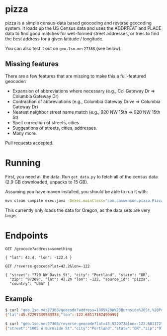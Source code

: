 pizza
=====

pizza is a simple census-data based geocoding and reverse geocoding system.
It loads up the US Census data and uses the ADDRFEAT and PLACE data to find
good matches for well-formed street addresses, or tries to find the best address
for a given latitude / longitude.

You can also test it out on `geo.1so.me:27368` (see below).

Missing features
----------------

There are a few features that are missing to make this a full-featured geocoder:

* Expansion of abbreviations where necessary (e.g., Col Gateway Dr => Columbia Gateway Dr)
* Contraction of abbreviations (e.g., Columbia Gateway Drive => Columbia Gateway Dr)
* Nearest neighbor street name match (e.g., 920 NW 15th => 920 NW 15th St)
* Spell correction of streets, cities
* Suggestions of streets, cities, addresses.
* Many more.

Pull requests accepted.

Running
=======

First, you need all the data.
Run `get_data.py` to fetch all of the census data (2.9 GB downloaded, unpacks
to 15 GB).

Assuming you have maven installed, you should be able to run it with:

```bash
mvn clean compile exec:java -Dexec.mainClass="com.caswenson.pizza.PizzaService" -Dexec.args="server conf/service/pizza.yml"
```

This currently only loads the data for Oregon, as the data sets are very large.

Endpoints
=========

```
GET /geocode?address=something

{ "lat": 43.4, "lon": -122.4 }
```

```
GET /reverse-geocode?lat=42.2&lon=-122

{ "street": "720 NW Davis St", "city": "Portland", "state": "OR",
  "zip": "97209", "lat": 42.2m "lon": -122, "source_id": "pizza",
  "country": "USA" }
```

Example
-------

```bash
$ curl "geo.1so.me:27368/geocode?address=1005%20W%20Burnside%20St,%20Portland,%20OR,%2097209"
{"lat":45.52297339583333,"lon":-122.68117162499999}

$ curl "geo.1so.me:27368/reverse-geocode?lat=45.522973&lon=-122.681172"
{"street":"1005 W Burnside St","city":"Portland","state":"OR","zip":"97209","country":"USA","lat":45.522973,"lon":-122.681172}
```